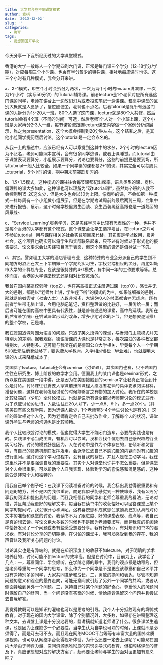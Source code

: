 ```yaml
---
title: 大学的那些不同课堂模式
author: 宣棋
date: '2015-12-02'
slug: ''
categories:
  - 教育
tags:
  - 我想回国开学校
---
```

今天分享一下我所经历过的大学课堂模式。

香港的大学一般每人一个学期四到六门课，正常是每门课三个学分（12-18学分/学期），对应每周三个小时课。也会有学分较少的特殊课，相对地每周课时也少。这三个小时有几种模式，我会分开来讲。

a、2+1模式，即三个小时会拆分为两次，一次为两个小时的lecture讲演课，一次为1个小时（实际50分钟）的Tutorial辅导课。前者lecture是1个老师对应所有选这门课的同学，老师在讲台上一边放幻灯片或者投影笔记一边讲课。和高中课堂的区别大概就是人更多了，座位随便坐，老师也不点名。后者tutorial是将所有选这门课的人拆分为15-20人一班，80个人选了这门课，lecture就是80个人共修，然后tutorial会有4个班（不同的时间）可选，然后老师1个人对一个小班上课，这个小班是大家再分2-3人一组，每节课轮流跟随lecture课堂内容做一个案例分析的展示，称之为presentation，这个大概会控制到20分钟左右，这个结束之后，是其他小组同学提问然后讨论。这个tutorial是一定会点名的。

从我一上的描述中，应该已经有人可以察觉到这其中的水分，2个小时的lecture因为不记名，老师可能照本宣科，会有很多同学逃课，或者上课睡觉。而tutorial由于课堂表现要算分，小组展示要算分，讨论也要算分，这些的前提更是要到场，所以tutorial一般人比较全。如果一个同学选的课都是2+1的课，其实完全可以每周只上tutorial，5个小时的课，期中期末前突击复习的。

b、1.5+1.5模式，这种模式的课往往会每节课都记出席率，语言类型的课、商科、偏理科的课大多如此，这种课也可以理解为“双tutorial课”，虽然每个班的人数不会控制到15-20这么少，但是大多也会以30为上限。像商科的课，不会如第一种模式一样每周有一个小组做小组展示，但是在学期考试周前的最后两到三周，会集中来进行报告、展示，这个时候学校里男生西装、女生西装黑丝高跟也是一道靓丽的风景线~

c、"Service Learning"服务学习，这是实践学习中比较有代表性的一种，也并不是每个香港的大学都有这个模式，这个课堂会让学生选择项目，在lecture之外可不参加tutorial，用与课程相关的社会实践项目来代替，其初衷是学以致用，服务社会。这个项目也确实可以将学生和实际联系起来，只不过有时候过于形式化的报告要求、论文要求会让实践项目流于表面，但这个类型的课还是值得试一下的。

d、其它。譬如理工大学的酒店管理专业，这种特殊的专业会分派自己的学生到不同地方的酒店在大三下学期做一个学期的实习生，学校会给相应的学分。再比如城市大学的计算机专业，应该是很特殊的4+1模式，有中间一年的工作要求等等。总体而言，香港的大学课堂模式还是相对比较灵活的。

我曾在国内某高校旁听（top2），也在某高校正式注册选过课（top10），感觉并无大的差别，都是以“老师台上讲，学生座下听”的模式的为主，如果说细微的差别，那就是前者旁听（社会人士）人数非常多，大课500人的教室都会座无虚席，还有前者学生带电脑上课，会用电脑记笔记，资料整理做的比较好，一届传给一届；而后者可能在国内高校中更具有代表性，就是普普通通的课堂，高中的延续。我所在的后者某学院正在尝试课堂形式的改革，增多小组讨论的环节，但是想要逐渐推广的整个学校，还是难。

我在德国选课时因为语言的问题，只选了英文授课的课堂，与香港的主流模式并无特别大的差别。据我观察，德语授课的大课也是非常之多，每次路过的各种教室都特别大，人特别多。这可能与我所在的是德国公立大学相关，毕竟每个人一个学期500欧元注册费就够了，要免费大学教育，入学相对轻松（毕业难），也就要用大课的方式来降低成本了。

美国除了lecture，tutorial还会有seminar（讨论课），其实国内也有，只不过国内往往在研究生、博士阶段的教学才会用。德国我上的某门课也是seminar形式，之所以放在美国这一段中讲，还是因为在美国接触到的seminar才让我真正领会到什么是讨论。讨论课往往需要大家课前按照课程大纲或者老师的具体要求阅读材料，准备问题，这样在老师发起讨论的时候能够言之有物的加入讨论。我所在的学校是比较极端的（少见）全讨论模式，也就是说所有课全都以老师带讨论的模式进行。为了保证讨论的进行，人数往往在20人以下，少一点8、9个，多一点20个。（其实美国有些文理学院，因为选课人数少，1个老师带3-4个学生讨论也是有的。）这样的课堂相对个人化，因为老师肯定会自己去批改作业，了解每个人的状况，课堂课外学生与老师的沟通也是比较顺畅。

我个人比较欣赏讨论的模式，但也觉得大学生不能闭门造车，必要的实践也是有的。实践课不必当成主课，有机会可以尝试，没机会找个假期去自己感兴趣的行业实习也好。讨论的模式好是因为，人在讨论中是作为个体存在的，在倾听和发言中，有自己的筛选机制在发挥发用，会逐渐过滤自己不感兴趣的内容而对有兴趣的进行追问。这讨论这个学习过程中，会有自我的存在，并且人是在主动学习。我在这里也并不是要强调自我的重要性。其实个人对课堂也许并不怎么重要，但是课堂对个人会很重要，可以帮助个人自我实现，体验到学习的喜悦感和满足感的，这种感受是非常个人和独特的。

用我自己举个例子吧：在我课下阅读准备讨论的时候，我会标出我觉得很重要和有问题的地方，并不是因为我很重要，而是我似乎能感觉到一种使命感，我有义务分享我的阅读和提出我的问题，而且我相信我的同学和老师会尊重我的看法，无论对错，并且帮助我更好的理解文本。每当我在读书中的收获恰好可以回答课堂上某个同学的提问时，我会很开心和满足。这种喜悦感和成就感会激励我更加认真的对待文本的准备和课堂的讨论。我读书不为了跟进度、好的课堂表现、绩点等，我自己是真的想去读。写论文绝大多数的时候也不是因为老师要求写，而是我真的在阅读中恰好发现了一个问题或者有些感受想要分享。我有好奇心，有对知识和书本的渴求欲，有对讨论分享的迫切期待。在讨论的课堂中，我可以感受到我的存在、我的声音以及我所关心问题的讨论。

讨论其实也是有弊端的，就是在知识深度上的收获不如lecture，对于明确的学术培养目的，讨论可能不如lecture的效率高。但是在讨论中，目前为止，我学会了几点：一，尊重同伴、学会倾听。在学院老师的眼中，我们的观点都是幼稚的，但是老师尊重每一个同学的思考，那么作为一个同学是不是更应该尊重和自己水平并没有差特别多的同学，大家共同进步和成长。二，勇敢的提问和表达。尽管不知道问题的意义和观点的最终走向，可能无意间就引起了另外一个同学的共鸣，或者从侧面接触到另外一个问题。三，保持自己对某个问题的好奇心。尊重他人的问题同时保留自己的疑问，当一个问题没有答案的时候，恰恰应该保留这个问题并且尝试去自我解答。

我觉得教既可以是知识的灌输也可以是思考的引导。我个人十分抵触现有的填鸭式教育。对于现在的国内大学课堂，除了个别情况外，大多数，如果存在讲稿整理这种文本，去课堂上课是十分没必要的，翻讲稿就知道老师讲了什么。很多课学生逃课，也是因为上课缺少一个必要性，当学生认为自学也可以的时候，上课就不是必须得了，而是可去可不去。而且现在网络MOOC平台等等有丰富大量的国外优质课视频，也可以从网络平台获得视听体验，为什么还要一定去上课呢？可能现在国内大学由于师资力量、空间资源很难彻底的实现引导式的教育，但在网络课堂的普及下，真应该想想对应的解决方案了，起码要让老师与学生的面对面更加有意义吧？